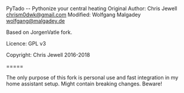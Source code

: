 PyTado -- Pythonize your central heating
Original Author: Chris Jewell chrism0dwk@gmail.com
Modified: Wolfgang Malgadey wolfgang@malgadey.de

Based on JorgenVatle fork.


Licence: GPL v3

Copyright: Chris Jewell 2016-2018


=====

The only purpose of this fork is personal use and fast integration in my home assistant setup.
Might contain breaking changes. Beware!
